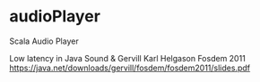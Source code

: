 audioPlayer
===========

Scala Audio Player


Low latency in Java Sound & Gervill
Karl Helgason Fosdem 2011
https://java.net/downloads/gervill/fosdem/fosdem2011/slides.pdf
